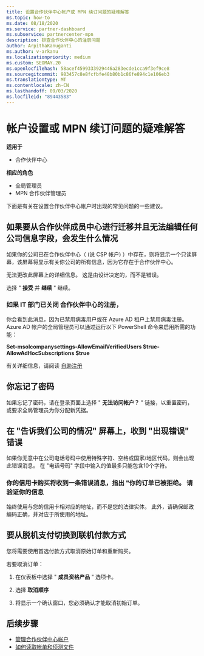 ```yaml
---
title: 设置合作伙伴中心帐户或 MPN 续订问题的疑难解答
ms.topic: how-to
ms.date: 08/18/2020
ms.service: partner-dashboard
ms.subservice: partnercenter-mpn
description: 排查合作伙伴中心的注册问题
author: ArpithaKanuganti
ms.author: v-arkanu
ms.localizationpriority: medium
ms.custom: SEOMAY.20
ms.openlocfilehash: 58acef4599333929446a283ecde1cca9f3ef9ce8
ms.sourcegitcommit: 983457c8e8fcfbfe48b80b1c86fe894c1e106eb3
ms.translationtype: MT
ms.contentlocale: zh-CN
ms.lasthandoff: 09/03/2020
ms.locfileid: "89443583"
---
```

# <a name="troubleshoot-account-setup-or-mpn-renewal-issues"></a>帐户设置或 MPN 续订问题的疑难解答

**适用于**

- 合作伙伴中心
 
**相应的角色**

- 全局管理员
- MPN 合作伙伴管理员 
 
下面是有关在设置合作伙伴中心帐户时出现的常见问题的一些建议。

## <a name="what-happens-if-you-are-migrating-from-partner-membership-center-and-you-cant-edit-any-company-information-fields"></a>如果要从合作伙伴成员中心进行迁移并且无法编辑任何公司信息字段，会发生什么情况

如果你的公司已在合作伙伴中心（ (说 CSP 帐户) ）中存在，则将显示一个只读屏幕，该屏幕将显示有关你公司的所有信息，因为它存在于合作伙伴中心。

无法更改此屏幕上的详细信息。 这是由设计决定的，而不是错误。

选择 " **接受** 并 **继续** " 继续。


### <a name="if-the-it-department-has-turned-off-sign-up-for-partner-center"></a>如果 IT 部门已关闭 **合作伙伴中心的注册**，


你会看到此消息，因为已禁用病毒用户或在 Azure AD 租户上禁用病毒注册。 Azure AD 帐户的全局管理员可以通过运行以下 PowerShell 命令来启用所需的功能：

**Set-msolcompanysettings-AllowEmailVerifiedUsers $true-AllowAdHocSubscriptions $true**

有关详细信息，请阅读 [自助注册](https://docs.microsoft.com/azure/active-directory/users-groups-roles/directory-self-service-signup)

## <a name="you-forgot-your-password"></a>你忘记了密码

如果忘记了密码，请在登录页面上选择 " **无法访问帐户？** " 链接，以重置密码，或要求全局管理员为你分配新凭据。

## <a name="on-the-tell-us-about-your-company-screen-you-receive-a-something-went-wrong-error"></a>在 "告诉我们公司的情况" 屏幕上，收到 "出现错误" 错误

如果你无意中在公司电话号码中使用特殊字符、空格或国家/地区代码，则会出现此错误消息。 在 "电话号码" 字段中输入的值最多只能包含10个字符。


### <a name="your-credit-card-purchase-is-receiving-an-error-message-stating-that-your-order-was-declined-please-verify-your-information"></a>你的信用卡购买将收到一条错误消息，指出 "你的订单已被拒绝。 请验证你的信息


始终使用与您的信用卡相对应的地址，而不是您的法律实体。 此外，请确保邮政编码正确，并对应于所使用的地址。

## <a name="you-want-to-switch-from-offline-payment-to-online-payment-method"></a>要从脱机支付切换到联机付款方式 

您将需要使用首选付款方式取消原始订单和重新购买。

若要取消订单：

1. 在仪表板中选择 " **成员资格产品** " 选项卡。

2. 选择 **取消顺序**

3. 将显示一个确认窗口，您必须确认才能取消初始订单。

## <a name="next-steps"></a>后续步骤

- [管理合作伙伴中心帐户](partner-center-account-setup.md)
- [如何读取帐单和侦测文件](read-your-bill.md)